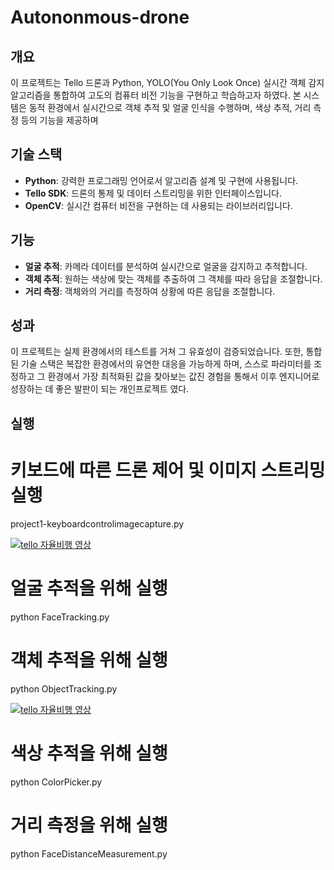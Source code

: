 # Autononmous-drone
## 개요
이 프로젝트는 Tello 드론과 Python, YOLO(You Only Look Once) 실시간 객체 감지 알고리즘을 통합하여 고도의 컴퓨터 비전 기능을 구현하고 학습하고자 하였다. 본 시스템은 동적 환경에서 실시간으로 객체 추적 및 얼굴 인식을 수행하며, 색상 추적, 거리 측정 등의 기능을 제공하며 

## 기술 스택
- **Python**: 강력한 프로그래밍 언어로서 알고리즘 설계 및 구현에 사용됩니다.
- **Tello SDK**: 드론의 통제 및 데이터 스트리밍을 위한 인터페이스입니다.
- **OpenCV**: 실시간 컴퓨터 비전을 구현하는 데 사용되는 라이브러리입니다.

## 기능
- **얼굴 추적**: 카메라 데이터를 분석하여 실시간으로 얼굴을 감지하고 추적합니다.
- **객체 추적**: 원하는 색상에 맞는 객체를 추출하여 그 객체를 따라 응답을 조절합니다.
- **거리 측정**: 객체와의 거리를 측정하여 상황에 따른 응답을 조절합니다.

## 성과
이 프로젝트는 실제 환경에서의 테스트를 거쳐 그 유효성이 검증되었습니다. 또한, 통합된 기술 스택은 복잡한 환경에서의 유연한 대응을 가능하게 하며, 스스로 파라미터를 조정하고 그 환경에서 가장 최적화된 값을 찾아보는 값진 경험을 통해서 이후 엔지니어로 성장하는 데 좋은 발판이 되는 개인프로젝트 였다.

## 실행
# 키보드에 따른 드론 제어 및 이미지 스트리밍 실행
project1-keyboardcontrolimagecapture.py

[![tello 자율비행 영상](http://img.youtube.com/vi/vpjdDePQwO4/0.jpg)](https://www.youtube.com/watch?v=vpjdDePQwO4)

# 얼굴 추적을 위해 실행
python FaceTracking.py


# 객체 추적을 위해 실행
python ObjectTracking.py

[![tello 자율비행 영상](http://img.youtube.com/vi/IkuxG3oZ6kA/0.jpg)](https://www.youtube.com/watch?v=IkuxG3oZ6kA)

# 색상 추적을 위해 실행
python ColorPicker.py

# 거리 측정을 위해 실행
python FaceDistanceMeasurement.py
